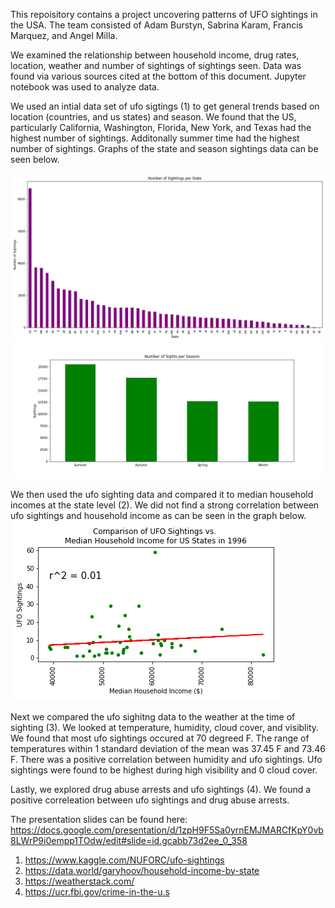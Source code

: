 This repoisitory contains a project uncovering patterns of UFO sightings in the USA. The team consisted of Adam Burstyn, Sabrina Karam, Francis Marquez, and Angel Milla.

We examined the relationship between household income, drug rates, location, weather and number of sightings of sightings seen. Data was found via various sources cited at the bottom of this document. Jupyter notebook was used to analyze data.

We used an intial data set of ufo sigtings (1) to get general trends based on location (countries, and us states) and season. We found that the US, particularly California, Washington, Florida, New York, and Texas had the highest number of sightings. Additonally summer time had the highest number of sightings. Graphs of the state and season sightings data can be seen below.

![State Sightings](/Images/Sights_State.png)
![Season Sightings](/Images/Sights_Season.png)

We then used the ufo sighting data and compared it to median household incomes at the state level (2). We did not find a strong correlation between ufo sightings and household income as can be seen in the graph below.
![Income vs. Sightings](/Income_Graphs/income_ufo_1996.png)

Next we compared the ufo sighitng data to the weather at the time of sighting (3). We looked at temperature, humidity, cloud cover, and visiblity. 
We found that most ufo sightings occured at 70 degreed F. The range of temperatures within 1 standard deviation of the mean was 37.45 F and 73.46 F.
There was a positive correlation between humidity and ufo sightings.
Ufo sightings were found to be highest during high visibility and 0 cloud cover.

Lastly, we explored drug abuse arrests and ufo sightings (4). We found a positive correleation between ufo sightings and drug abuse arrests.

The presentation slides can be found here:
https://docs.google.com/presentation/d/1zpH9F5Sa0yrnEMJMARCfKpY0vb8LWrP9i0empp1TOdw/edit#slide=id.gcabb73d2ee_0_358

1. https://www.kaggle.com/NUFORC/ufo-sightings
2. https://data.world/garyhoov/household-income-by-state
3. https://weatherstack.com/
4. https://ucr.fbi.gov/crime-in-the-u.s
